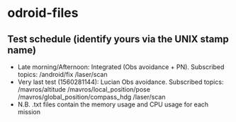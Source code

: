 # odroid-files

## Test schedule (identify yours via the UNIX stamp name)
- Late morning/Afternoon: Integrated (Obs avoidance + PN). Subscribed topics: /android/fix /laser/scan
- Very last test (1560281144): Lucian Obs avoidance. Subscribed topics: /mavros/altitude /mavros/local_position/pose /mavros/global_position/compass_hdg /laser/scan
- N.B. .txt files contain the memory usage and CPU usage for each mission

